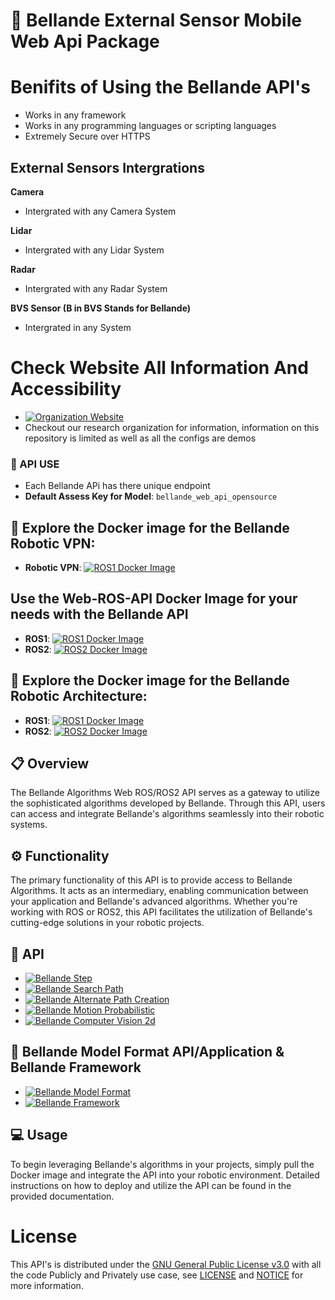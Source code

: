 # 🤖 Bellande External Sensor Mobile Web Api Package

# Benifits of Using the Bellande API's
- Works in any framework
- Works in any programming languages or scripting languages
- Extremely Secure over HTTPS

## External Sensors Intergrations
**Camera**
  - Intergrated with any Camera System

**Lidar**
  - Intergrated with any Lidar System

**Radar**
  - Intergrated with any Radar System

**BVS Sensor (B in BVS Stands for Bellande)**
  - Intergrated in any System


# Check Website All Information And Accessibility
- [![Organization Website](https://img.shields.io/badge/Explore%20Our-Website-0099cc?style=for-the-badge)](https://robotics-sensors.github.io)
- Checkout our research organization for information, information on this repository is limited as well as all the configs are demos

### 🔑 API USE
- Each Bellande APi has there unique endpoint
- **Default Assess Key for Model**: ``bellande_web_api_opensource``

## 📧 Explore the Docker image for the Bellande Robotic VPN:
- **Robotic VPN**: [![ROS1 Docker Image](https://img.shields.io/docker/pulls/ronaldsonbellande/bellande_robotic_vpn)](https://hub.docker.com/r/ronaldsonbellande/bellande_robotic_vpn)

## Use the Web-ROS-API Docker Image  for your needs with the Bellande API
- **ROS1**: [![ROS1 Docker Image](https://img.shields.io/docker/pulls/ronaldsonbellande/bellande_web_api_packages_ros1)](https://hub.docker.com/r/ronaldsonbellande/bellande_web_api_packages_ros1)
- **ROS2**: [![ROS2 Docker Image](https://img.shields.io/docker/pulls/ronaldsonbellande/bellande_web_api_packages_ros2)](https://hub.docker.com/r/ronaldsonbellande/bellande_web_api_packages_ros2)

## 📧 Explore the Docker image for the Bellande Robotic Architecture:
- **ROS1**: [![ROS1 Docker Image](https://img.shields.io/docker/pulls/ronaldsonbellande/bellande_robotic_environment_ros1)](https://hub.docker.com/r/ronaldsonbellande/bellande_robotic_environment_ros1)
- **ROS2**: [![ROS2 Docker Image](https://img.shields.io/docker/pulls/ronaldsonbellande/bellande_robotic_environment_ros2)](https://hub.docker.com/r/ronaldsonbellande/bellande_robotic_environment_ros2)

## 📋 Overview
The Bellande Algorithms Web ROS/ROS2 API serves as a gateway to utilize the sophisticated algorithms developed by Bellande. Through this API, users can access and integrate Bellande's algorithms seamlessly into their robotic systems.

## ⚙️ Functionality
The primary functionality of this API is to provide access to Bellande Algorithms. It acts as an intermediary, enabling communication between your application and Bellande's advanced algorithms. Whether you're working with ROS or ROS2, this API facilitates the utilization of Bellande's cutting-edge solutions in your robotic projects.

## 🐳 API
- [![Bellande Step](https://img.shields.io/badge/Bellande%20API-Bellande%20Step-0099cc?style=for-the-badge)](https://github.com/Robotics-Sensors/bellande_robots_lidar)
- [![Bellande Search Path](https://img.shields.io/badge/Bellande%20API-Bellande%20Search%20Path-0099cc?style=for-the-badge)](https://github.com/Robotics-Sensors/bellande_search_path)
- [![Bellande Alternate Path Creation](https://img.shields.io/badge/Bellande%20API-Bellande%20Alternate%20Path%20Creation-0099cc?style=for-the-badge)](https://github.com/Robotics-Sensors/bellande_adaptive_alternate_path_creation)
- [![Bellande Motion Probabilistic](https://img.shields.io/badge/Bellande%20API-Bellande%20Motion%20Probabilistic-0099cc?style=for-the-badge)](https://github.com/Robotics-Sensors/bellande_motion_probabilistic)
- [![Bellande Computer Vision 2d](https://img.shields.io/badge/Bellande%20API-Bellande%20Computer%20Vision%202D-0099cc?style=for-the-badge)](https://github.com/Robotics-Sensors/bellande_gps)

## 💨 Bellande Model Format API/Application & Bellande Framework
- [![Bellande Model Format](https://img.shields.io/badge/Bellande%20Model%20Format-0099cc?style=for-the-badge)](https://github.com/Artificial-Intelligence-Computer-Vision/bellande_model_format)
- [![Bellande Framework](https://img.shields.io/badge/Bellande%20Model%20Framework-0099cc?style=for-the-badge)](https://github.com/Artificial-Intelligence-Computer-Vision/bellande_model_framework)

## 💻 Usage
To begin leveraging Bellande's algorithms in your projects, simply pull the Docker image and integrate the API into your robotic environment. Detailed instructions on how to deploy and utilize the API can be found in the provided documentation.



# License
This API's is distributed under the [GNU General Public License v3.0](https://www.gnu.org/licenses/gpl-3.0.en.html) with all the code Publicly and Privately use case, see [LICENSE](https://github.com/RonaldsonBellande/bellande_web_ros_api/blob/main/LICENSE) and [NOTICE](https://github.com/RonaldsonBellande/bellande_web_ros_api/blob/main/LICENSE) for more information.
